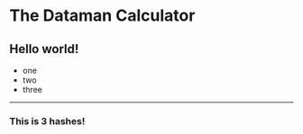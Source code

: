 # The Dataman Calculator

<link rel="stylesheet" href="/assets/custom.css">

## Hello world!
- one
- two
- three

---

### This is 3 hashes!